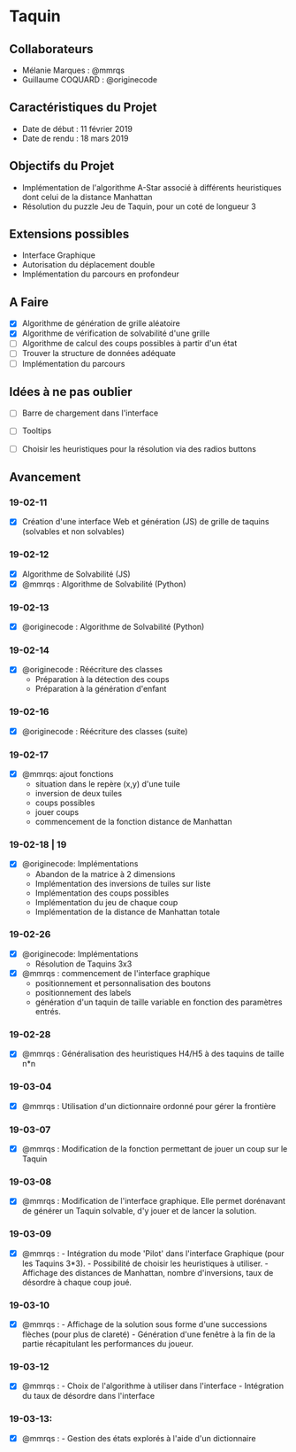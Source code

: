 # Taquin


## Collaborateurs
- Mélanie Marques : @mmrqs
- Guillaume COQUARD : @originecode


## Caractéristiques du Projet
- Date de début : 11 février 2019
- Date de rendu : 18 mars 2019


## Objectifs du Projet
- Implémentation de l'algorithme A-Star associé à différents heuristiques dont celui de la distance Manhattan
- Résolution du puzzle Jeu de Taquin, pour un coté de longueur 3


## Extensions possibles
- Interface Graphique
- Autorisation du déplacement double
- Implémentation du parcours en profondeur


## A Faire
- [x] Algorithme de génération de grille aléatoire
- [x] Algorithme de vérification de solvabilité d'une grille
- [ ] Algorithme de calcul des coups possibles à partir d'un état
- [ ] Trouver la structure de données adéquate
- [ ] Implémentation du parcours

## Idées à ne pas oublier
- [ ] Barre de chargement dans l'interface
- [ ] Tooltips
- [ ] Choisir les heuristiques pour la résolution via des radios buttons


## Avancement

### 19-02-11
- [x] Création d'une interface Web et génération (JS) de grille de taquins (solvables et non solvables)
### 19-02-12
- [x] Algorithme de Solvabilité (JS)
- [x] @mmrqs : Algorithme de Solvabilité (Python)
### 19-02-13
- [x] @originecode : Algorithme de Solvabilité (Python)
### 19-02-14
- [x] @originecode : Réécriture des classes
	- Préparation à la détection des coups
	- Préparation à la génération d'enfant
### 19-02-16
- [x] @originecode : Réécriture des classes (suite)

### 19-02-17
- [x] @mmrqs: ajout fonctions
	- situation dans le repère (x,y) d'une tuile
	- inversion de deux tuiles
	- coups possibles
	- jouer coups
	- commencement de la fonction distance de Manhattan

### 19-02-18 | 19
- [x] @originecode: Implémentations
	- Abandon de la matrice à 2 dimensions
	- Implémentation des inversions de tuiles sur liste
	- Implémentation des coups possibles
	- Implémentation du jeu de chaque coup
	- Implémentation de la distance de Manhattan totale

### 19-02-26
- [x] @originecode: Implémentations
	- Résolution de Taquins 3x3
- [x] @mmrqs : commencement de l'interface graphique
	- positionnement et personnalisation des boutons
	- positionnement des labels
	- génération d'un taquin de taille variable en fonction des paramètres entrés.
	
### 19-02-28
- [x] @mmrqs : Généralisation des heuristiques H4/H5 à des taquins de taille n*n

### 19-03-04
- [x] @mmrqs : Utilisation d'un dictionnaire ordonné pour gérer la frontière

### 19-03-07
- [x] @mmrqs : Modification de la fonction permettant de jouer un coup sur le Taquin 

### 19-03-08
- [x] @mmrqs : Modification de l'interface graphique. Elle permet dorénavant de générer un Taquin solvable, d'y jouer et de lancer la solution.

### 19-03-09
- [x] @mmrqs : - Intégration du mode 'Pilot' dans l'interface Graphique (pour les Taquins 3*3). 
	       - Possibilité de choisir les heuristiques à utiliser. 
	       - Affichage des distances de Manhattan, nombre d'inversions, taux de désordre à chaque coup joué.
### 19-03-10
- [x] @mmrqs : - Affichage de la solution sous forme d'une successions flèches (pour plus de clareté)
	       - Génération d'une fenêtre à la fin de la partie récapitulant les performances du joueur.
### 19-03-12
- [x] @mmrqs : - Choix de l'algorithme à utiliser dans l'interface
	       - Intégration du taux de désordre dans l'interface 
### 19-03-13:
- [x] @mmrqs : - Gestion des états explorés à l'aide d'un dictionnaire

